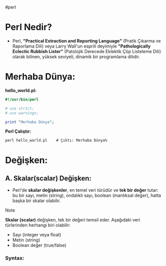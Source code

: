 #perl 

# Perl Nedir?

+ Perl, **"Practical Extraction and Reporting Language"** (Pratik Çıkarma ve Raporlama Dili) veya Larry Wall'un esprili deyimiyle **"Pathologically Eclectic Rubbish Lister"** (Patolojik Derecede Eklektik Çöp Listeleme Dili) olarak bilinen, yüksek seviyeli, dinamik bir programlama dilidir.

# Merhaba Dünya:

**hello_world.pl:**

```perl
#!/usr/bin/perl

# use strict;
# use warnings;

print "Merhaba Dünya";
```

**Perl Çalıştır:**

```shell
perl hello_world.pl    # Çıktı: Merhaba Dünya%
```

# Değişken:

## A. Skalar(scalar) Değişken:

+ Perl'de **skalar değişkenler**, en temel veri türüdür ve **tek bir değer** tutar: bu bir sayı, metin (string), ondalıklı sayı, boolean (mantıksal değer), hatta başka bir skalar olabilir.


> [!NOTE]
> **Skalar (scalar)** değişken, tek bir değeri temsil eder. Aşağıdaki veri türlerinden herhangi biri olabilir:
> + Sayı (integer veya float)
> + Metin (string)
> + Boolean değer (true/false)

### Syntax: